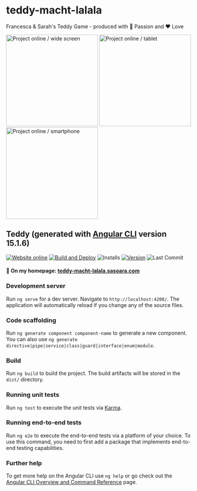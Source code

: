 # teddy-macht-lalala
Francesca &amp; Sarah's Teddy Game - produced with 🧸 Passion and ❤️ Love

<img alt="Project online / wide screen" src="https://github.com/sasoara/teddy.github.io/assets/51110137/32867ac6-0997-4ea7-bd40-a1a54528f277" height="250" />
<img alt="Project online / tablet" src="https://github.com/sasoara/teddy.github.io/assets/51110137/f42f8442-f0dc-429d-a579-07991cf8a0f8" height="250" />
<img alt="Project online / smartphone" src="https://github.com/sasoara/teddy.github.io/assets/51110137/20d3e68f-64c0-4750-8fe8-1d5f04ef42c3" height="250" />

## Teddy (generated with [Angular CLI](https://github.com/angular/angular-cli) version 15.1.6)

[![Website online](https://img.shields.io/website?down_color=lightgrey&down_message=offline&up_color=blue&up_message=online&url=https%3A%2F%2Fteddy-macht-lalala.sasoara.com%2F)](https://sasoara.com/teddy.github.io/)
[![Build and Deploy](https://github.com/sasoara/teddy.github.io/actions/workflows/build-deploy.yml/badge.svg?branch=master)](https://github.com/sasoara/teddy.github.io/actions/workflows/build-deploy.yml)
![Installs](https://img.shields.io/github/downloads/sasoara/teddy.github.io/total)
[![Version](https://img.shields.io/github/package-json/v/sasoara/teddy.github.io)](https://github.com/sasoara/teddy.github.io/blob/master/package.json)
![Last Commit](https://img.shields.io/github/last-commit/sasoara/teddy.github.io)


#### :eyes: On my homepage: [teddy-macht-lalala.sasoara.com](https://teddy-macht-lalala.sasoara.com/)

### Development server

Run `ng serve` for a dev server. Navigate to `http://localhost:4200/`. The application will automatically reload if you change any of the source files.

### Code scaffolding

Run `ng generate component component-name` to generate a new component. You can also use `ng generate directive|pipe|service|class|guard|interface|enum|module`.

### Build

Run `ng build` to build the project. The build artifacts will be stored in the `dist/` directory.

### Running unit tests

Run `ng test` to execute the unit tests via [Karma](https://karma-runner.github.io).

### Running end-to-end tests

Run `ng e2e` to execute the end-to-end tests via a platform of your choice. To use this command, you need to first add a package that implements end-to-end testing capabilities.

### Further help

To get more help on the Angular CLI use `ng help` or go check out the [Angular CLI Overview and Command Reference](https://angular.io/cli) page.
